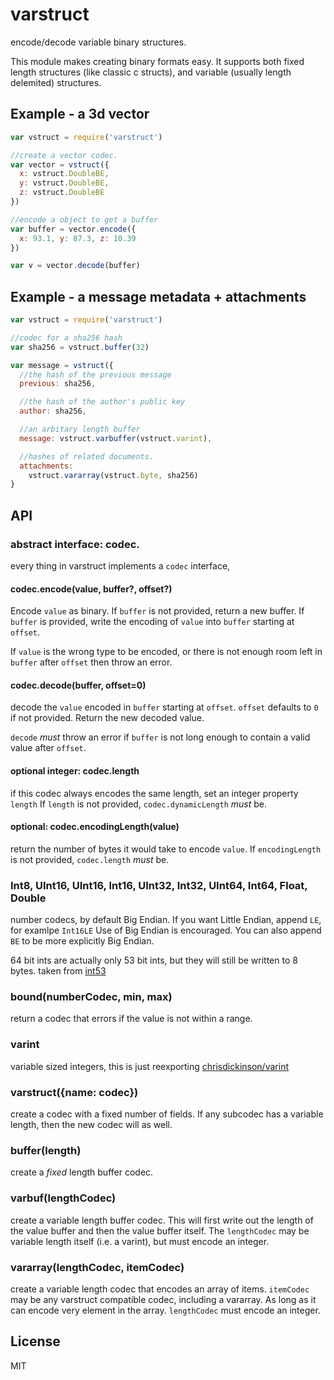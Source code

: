 # varstruct

encode/decode variable binary structures.

This module makes creating binary formats easy.
It supports both fixed length structures (like classic c structs),
and variable (usually length delemited) structures.


## Example - a 3d vector

``` js
var vstruct = require('varstruct')

//create a vector codec.
var vector = vstruct({
  x: vstruct.DoubleBE,
  y: vstruct.DoubleBE,
  z: vstruct.DoubleBE
})

//encode a object to get a buffer
var buffer = vector.encode({
  x: 93.1, y: 87.3, z: 10.39
})

var v = vector.decode(buffer)
```

## Example - a message metadata + attachments

``` js
var vstruct = require('varstruct')

//codec for a sha256 hash
var sha256 = vstruct.buffer(32)

var message = vstruct({
  //the hash of the previous message
  previous: sha256,

  //the hash of the author's public key
  author: sha256,

  //an arbitary length buffer
  message: vstruct.varbuffer(vstruct.varint),

  //hashes of related documents.
  attachments:
    vstruct.vararray(vstruct.byte, sha256)
}

```

## API

### abstract interface: codec.

every thing in varstruct implements a `codec` interface,
#### codec.encode(value, buffer?, offset?)

Encode `value` as binary. If `buffer` is not provided,
return a new buffer. If `buffer` is provided, write the encoding
of `value` into `buffer` starting at `offset`.

If `value` is the wrong type to be encoded, or there is not enough room
left in `buffer` after `offset` then throw an error.

#### codec.decode(buffer, offset=0)

decode the `value` encoded in `buffer` starting at `offset`.
`offset` defaults to `0` if not provided.
Return the new decoded value.

`decode` *must* throw an error if `buffer` is not long enough
to contain a valid value after `offset`.

#### optional integer: codec.length

if this codec always encodes the same length,
set an integer property `length`
If `length` is not provided, `codec.dynamicLength` *must* be.

#### optional: codec.encodingLength(value)

return the number of bytes it would take to encode `value`.
If `encodingLength` is not provided, `codec.length` *must* be.

### Int8, UInt16, UInt16, Int16, UInt32, Int32, UInt64, Int64, Float, Double

number codecs, by default Big Endian.
If you want Little Endian, append `LE`, for examlpe `Int16LE`
Use of Big Endian is encouraged. You can also append `BE` to be
more explicitly Big Endian.

64 bit ints are actually only 53 bit ints, but they will still be
written to 8 bytes. taken from [int53](https://github.com/dannycoates/int53)

### bound(numberCodec, min, max)

return a codec that errors if the value is not within a range.

### varint

variable sized integers, this is just reexporting
[chrisdickinson/varint](https://github.com/chrisdickinson/varint)


### varstruct({name: codec})

create a codec with a fixed number of fields.
If any subcodec has a variable length, then the new codec will as well.

### buffer(length)

create a *fixed* length buffer codec.

### varbuf(lengthCodec)

create a variable length buffer codec. This will first write out the length of the
value buffer and then the value buffer itself. The `lengthCodec` may be
variable length itself (i.e. a varint), but must encode an integer.

### vararray(lengthCodec, itemCodec)

create a variable length codec that encodes an array of items.
`itemCodec` may be any varstruct compatible codec, including a vararray.
As long as it can encode very element in the array.
`lengthCodec` must encode an integer.

## License

MIT
